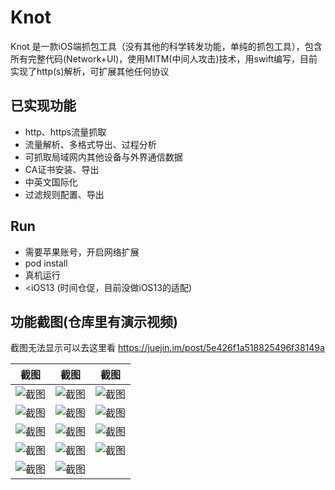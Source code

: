 # Knot
 Knot 是一款iOS端抓包工具（没有其他的科学转发功能，单纯的抓包工具），包含所有完整代码(Network+UI)，使用MITM(中间人攻击)技术，用swift编写，目前实现了http(s)解析，可扩展其他任何协议
 ## 已实现功能
  - http、https流量抓取
  - 流量解析、多格式导出、过程分析
  - 可抓取局域网内其他设备与外界通信数据
  - CA证书安装、导出
  - 中英文国际化
  - 过滤规则配置、导出
  ## Run
  - 需要苹果账号，开启网络扩展
  - pod install
  - 真机运行
  - <iOS13 (时间仓促，目前没做iOS13的适配)
  ## 功能截图(仓库里有演示视频)
  截图无法显示可以去这里看 https://juejin.im/post/5e426f1a518825496f38149a
  
截图 | 截图 | 截图 
--- |  --- | --- 
![截图](https://s2.ax1x.com/2020/02/11/1ovHtf.png) | ![截图](https://s2.ax1x.com/2020/02/11/1ovo7t.png) | ![截图](https://s2.ax1x.com/2020/02/11/1ovW1e.png) 
![截图](https://s2.ax1x.com/2020/02/11/1ov7AP.png) | ![截图](https://s2.ax1x.com/2020/02/11/1ov5nA.png) | ![截图](https://s2.ax1x.com/2020/02/11/1ovbh8.png)
![截图](https://s2.ax1x.com/2020/02/11/1ovL9S.png) | ![截图](https://s2.ax1x.com/2020/02/11/1ovO1g.png) | ![截图](https://s2.ax1x.com/2020/02/11/1ovXcQ.png)
![截图](https://s2.ax1x.com/2020/02/11/1ovxns.png) | ![截图](https://s2.ax1x.com/2020/02/11/1oxS7q.png) | ![截图](https://s2.ax1x.com/2020/02/11/1ox9A0.png)
![截图](https://s2.ax1x.com/2020/02/11/1oxCNV.png) | ![截图](https://s2.ax1x.com/2020/02/11/1oxPhT.png) |
